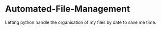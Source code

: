# Automated-File-Management
Letting python handle the organisation of my files by date to save me time.

